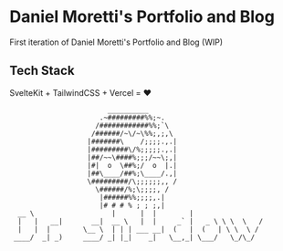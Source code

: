 # Daniel Moretti's Portfolio and Blog

First iteration of Daniel Moretti's Portfolio and Blog (WIP)

## Tech Stack

SvelteKit + TailwindCSS + Vercel = ♥

```
                        __________
                      .~#########%%;~.
                     /############%%;`\
                    /######/~\/~\%%;,;,\
                   |#######\    /;;;;.,.|
                   |#########\/%;;;;;.,.|
                   |##/~~\####%;;;/~~\;,|
                   |#|  o  \##%;/  o  |.|
                   |##\____/##%;\____/.,|
                   \#########/\;;;;;;,, /
                     \######/%;\;;;;, /
                      |######%%;;;;,.|
                      |# # # % ; ; ;,|
  __ \                   |      |  |        |
  |   |   __|       __|  __ \   |  |     _` |   _ \ \ \  \   /
  |   |  |        \__ \  | | | ___ __|  (   |  (   | \ \  \ /
 ____/  _| _)     ____/ _| |_|    _|   \__,_| \___/   \_/\_/

```
